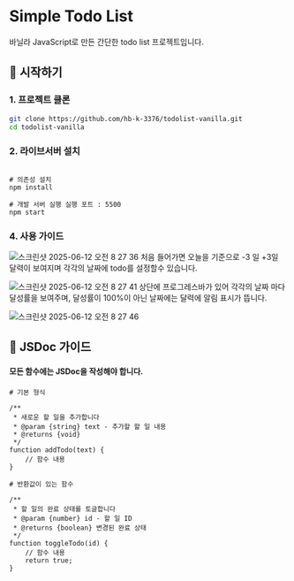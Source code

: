 # Simple Todo List

바닐라 JavaScript로 만든 간단한 todo list 프로젝트입니다.

## 🚀 시작하기

### 1. 프로젝트 클론

```bash
git clone https://github.com/hb-k-3376/todolist-vanilla.git
cd todolist-vanilla
```

### 2. 라이브서버 설치

```

# 의존성 설치
npm install

# 개발 서버 실행 실행 포트 : 5500
npm start
```


### 4. 사용 가이드
![스크린샷 2025-06-12 오전 8 27 36](https://github.com/user-attachments/assets/b5622088-5b09-4339-9ce8-4b8c2fc3640e)
처음 들어가면 오늘을 기준으로 -3 일 +3일 달력이 보여지며 각각의 날짜에 todo를 설정할수 있습니다.

![스크린샷 2025-06-12 오전 8 27 41](https://github.com/user-attachments/assets/307565aa-dfe3-4667-9db4-0ebaf36ba826)
상단에 프로그레스바가 있어 각각의 날짜 마다 달성률을 보여주며, 달성률이 100%이 아닌 날짜에는 달력에 알림 표시가 뜹니다.

![스크린샷 2025-06-12 오전 8 27 46](https://github.com/user-attachments/assets/a04aafcb-dc49-4a7e-aa37-ca6631803b91)


## 📖 JSDoc 가이드

#### 모든 함수에는 JSDoc을 작성해야 합니다.

```
# 기본 형식

/**
 * 새로운 할 일을 추가합니다
 * @param {string} text - 추가할 할 일 내용
 * @returns {void}
 */
function addTodo(text) {
    // 함수 내용
}

# 반환값이 있는 함수

/**
 * 할 일의 완료 상태를 토글합니다
 * @param {number} id - 할 일 ID
 * @returns {boolean} 변경된 완료 상태
 */
function toggleTodo(id) {
    // 함수 내용
    return true;
}

```

